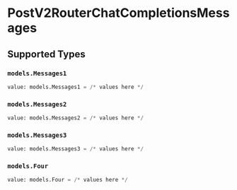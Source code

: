 # PostV2RouterChatCompletionsMessages


## Supported Types

### `models.Messages1`

```python
value: models.Messages1 = /* values here */
```

### `models.Messages2`

```python
value: models.Messages2 = /* values here */
```

### `models.Messages3`

```python
value: models.Messages3 = /* values here */
```

### `models.Four`

```python
value: models.Four = /* values here */
```

